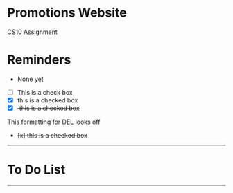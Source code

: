 # Promotions Website
CS10 Assignment 

# Reminders
- None yet

- [ ] This is a check box
- [x] this is a checked box
- [x] <del> this is a checked box </del>

This formatting for DEL looks off
- <del> [x] this is a checked box </del>

---

# To Do List


---